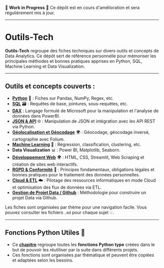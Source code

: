 🚧 **Work in Progress** 🚧
Ce dépôt est en cours d'amélioration et sera régulièrement mis à jour.

---

# Outils-Tech

**Outils-Tech** regroupe des fiches techniques sur divers outils et concepts de Data Analytics. Ce dépôt sert de référence personnelle pour mémoriser les principales méthodes et bonnes pratiques apprises en Python, SQL, Machine Learning et Data Visualization.

---

## Outils et concepts couverts :
- **[Python](./data_tools/Python/README.md)** 🐍 : Fiches sur Pandas, NumPy, Regex, etc.
- **[SQL](./data_tools/SQL/README.md)** 🗃️ : Requêtes de base, jointures, sous-requêtes, etc.
- **[DAX](./data_tools/DAX/README.md)** : Langage formulé de Microsoft pour la manipulation et l'analyse de données dans PowerBI.
- **[JSON & API](./data_tools/json_api/README.md)** 🌐 : Manipulation de JSON et intégration avec les API REST via Python.
- **[Géolocalisation et Géocodage](./data_tools/geocodage/geocodage.md)** 🌍 : Géocodage, géocodage inversé, cartographie avec Folium.
- **[Machine Learning](./data_tools/machine_learning/README.md)** 🤖 : Régression, classification, clustering, etc.
- **Data Visualization** 📊 : Power BI, Matplotlib, Seaborn. 
- **[Développement Web](./data_tools/web_development/README.md)** 🌍 : HTML, CSS, Streamlit, Web Scraping et création de sites web interactifs.
- **[RGPD & Conformité](./data_tools/rgpd/intro_rgpd.md)** 📜 : Principes fondamentaux, obligations légales et bonnes pratiques pour le traitement des données personnelles.
- **[Cloud & ETL](./data_tools/cloud_etl/README.md) ☁️** : Pilotage des ressources informatiques en mode Cloud et optimisation des flux de données via ETL.
- **[Gestion de Projet Data / Github](./data_tools/projet/gestion_projet_data.md)** : Méthodologie pour construire un projet Data via Github.

Les fiches sont organisées par thème pour une navigation facile. Vous pouvez consulter les fichiers `.md` pour chaque sujet 💡.

---

## Fonctions Python Utiles 📜
- Ce **[chapitre](./data_tools/fonctions/README.md)** regroupe toutes les **fonctions Python type** créées dans le but de pouvoir les réutiliser par la suite dans différents projets.
- Ces fonctions sont organisées par thématique et peuvent être copiées et adaptées selon les besoins.




